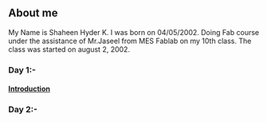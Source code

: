 ## About me
My Name is Shaheen  Hyder K. I was born on 04/05/2002. Doing Fab course under the assistance of Mr.Jaseel from MES Fablab on my 10th class. The class was started on august 2, 2002.

### Day 1:-
#### [Introduction](http://shaheenhyderk.github.io/intro.md)

### Day 2:-




